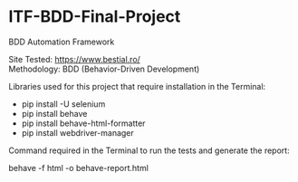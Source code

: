 # ITF-BDD-Final-Project  
  
BDD Automation Framework  

  
Site Tested: https://www.bestial.ro/  
Methodology: BDD (Behavior-Driven Development)

  
Libraries used for this project that require installation in the Terminal:  

- pip install -U selenium 
- pip install behave 
- pip install behave-html-formatter 
- pip install webdriver-manager 
  


Command required in the Terminal to run the tests and generate the report:  

behave -f html -o behave-report.html
